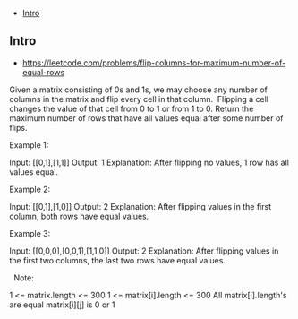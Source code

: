 - [Intro](#intro)

## Intro

- https://leetcode.com/problems/flip-columns-for-maximum-number-of-equal-rows

Given a matrix consisting of 0s and 1s, we may choose any number of columns in the matrix and flip every cell in that column.  Flipping a cell changes the value of that cell from 0 to 1 or from 1 to 0.
Return the maximum number of rows that have all values equal after some number of flips.
 



Example 1:

Input: [[0,1],[1,1]]
Output: 1
Explanation: After flipping no values, 1 row has all values equal.


Example 2:

Input: [[0,1],[1,0]]
Output: 2
Explanation: After flipping values in the first column, both rows have equal values.


Example 3:

Input: [[0,0,0],[0,0,1],[1,1,0]]
Output: 2
Explanation: After flipping values in the first two columns, the last two rows have equal values.

 
Note:

1 <= matrix.length <= 300
1 <= matrix[i].length <= 300
All matrix[i].length's are equal
matrix[i][j] is 0 or 1




